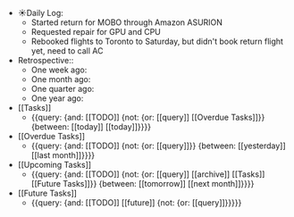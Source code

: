 - ☀️Daily Log:
    - Started return for MOBO through Amazon ASURION
    - Requested repair for GPU and CPU 
    - Rebooked flights to Toronto to Saturday, but didn't book return flight yet, need to call AC 
- Retrospective::
    - One week ago:
    - One month ago:
    - One quarter ago:
    - One year ago:
- [[Tasks]]
    - {{query: {and: [[TODO]] {not: {or: [[query]] [[Overdue Tasks]]}} {between: [[today]] [[today]]}}}}
- [[Overdue Tasks]]
    - {{query: {and: [[TODO]] {not: {or: [[query]]}} {between: [[yesterday]] [[last month]]}}}}
- [[Upcoming Tasks]]
    - {{query: {and: [[TODO]] {not: {or: [[query]] [[archive]] [[Tasks]] [[Future Tasks]]}} {between: [[tomorrow]] [[next month]]}}}}
- [[Future Tasks]]
    - {{query: {and: [[TODO]] [[future]] {not: {or: [[query]]}}}}}
